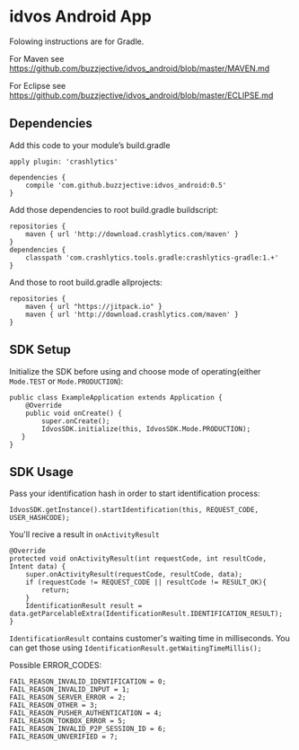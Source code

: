 # idvos Android App

Folowing instructions are for Gradle. 

For Maven see https://github.com/buzzjective/idvos_android/blob/master/MAVEN.md

For Eclipse see https://github.com/buzzjective/idvos_android/blob/master/ECLIPSE.md

## Dependencies

Add this code to your module’s build.gradle

    apply plugin: 'crashlytics'

    dependencies {
        compile 'com.github.buzzjective:idvos_android:0.5'
    }

Add those dependencies to root build.gradle buildscript:

    repositories {
        maven { url 'http://download.crashlytics.com/maven' }
    }
    dependencies {
        classpath 'com.crashlytics.tools.gradle:crashlytics-gradle:1.+'
    }

And those to root build.gradle allprojects:

    repositories {
        maven { url "https://jitpack.io" }
        maven { url 'http://download.crashlytics.com/maven' }
    }


## SDK Setup

Initialize the SDK before using and choose mode of operating(either `Mode.TEST` or `Mode.PRODUCTION`):

    public class ExampleApplication extends Application {
        @Override
        public void onCreate() {
            super.onCreate();
            IdvosSDK.initialize(this, IdvosSDK.Mode.PRODUCTION);
       }
    }

## SDK Usage

Pass your identification hash in order to start identification process:

    IdvosSDK.getInstance().startIdentification(this, REQUEST_CODE, USER_HASHCODE);

You'll recive a result in `onActivityResult`

    @Override
    protected void onActivityResult(int requestCode, int resultCode, Intent data) {
        super.onActivityResult(requestCode, resultCode, data);
        if (requestCode != REQUEST_CODE || resultCode != RESULT_OK){
            return;
        }
        IdentificationResult result = data.getParcelableExtra(IdentificationResult.IDENTIFICATION_RESULT);
    }

`IdentificationResult` contains customer's waiting time in milliseconds. You can get those using `IdentificationResult.getWaitingTimeMillis();`

Possible ERROR_CODES:
    
    FAIL_REASON_INVALID_IDENTIFICATION = 0;
    FAIL_REASON_INVALID_INPUT = 1;
    FAIL_REASON_SERVER_ERROR = 2;
    FAIL_REASON_OTHER = 3;
    FAIL_REASON_PUSHER_AUTHENTICATION = 4;
    FAIL_REASON_TOKBOX_ERROR = 5;
    FAIL_REASON_INVALID_P2P_SESSION_ID = 6;
    FAIL_REASON_UNVERIFIED = 7;
	
